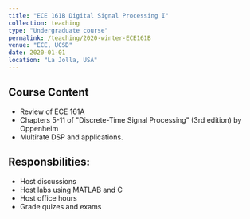 ```yaml
---
title: "ECE 161B Digital Signal Processing I"
collection: teaching
type: "Undergraduate course"
permalink: /teaching/2020-winter-ECE161B
venue: "ECE, UCSD"
date: 2020-01-01
location: "La Jolla, USA"
---
```


Course Content
------
* Review of ECE 161A
* Chapters 5-11 of "Discrete-Time Signal Processing" (3rd edition) by Oppenheim
* Multirate DSP and applications.

Responsbilities:
------
* Host discussions
* Host labs using MATLAB and C
* Host office hours
* Grade quizes and exams
